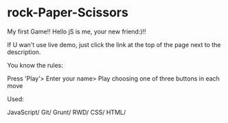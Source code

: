 # rock-Paper-Scissors
My first Game!! Hello jS is me, your new friend:)!!

If U wan't use live demo, just click the link at the top of the page next to the description.

You know the rules:

Press 'Play'>
Enter your name>
Play choosing one of three buttons in each move

Used:

JavaScript/
Git/
Grunt/
RWD/
CSS/
HTML/

